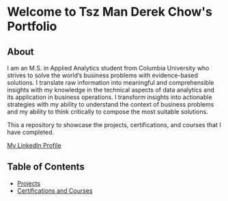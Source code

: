 # Welcome to Tsz Man Derek Chow's Portfolio
## About
I am an M.S. in Applied Analytics student from Columbia University who strives to solve the world’s business problems with evidence-based solutions. I translate raw information into meaningful and comprehensible insights with my knowledge in the technical aspects of data analytics and its application in business operations. I transform insights into actionable strategies with my ability to understand the context of business problems and my ability to think critically to compose the most suitable solutions.

This a repository to showcase the projects, certifications, and courses that I have completed.

[My LinkedIn Profile](https://www.linkedin.com/in/derekchow99/)

## Table of Contents
- [Projects](https://github.com/Tsz-Man-Derek-Chow/Tsz-Man-Derek-Chow/tree/main/projects)
- [Certifications and Courses](https://github.com/Tsz-Man-Derek-Chow/Tsz-Man-Derek-Chow/tree/main/certifications%20and%20courses)
